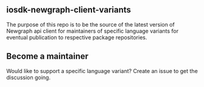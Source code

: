 ## iosdk-newgraph-client-variants
The purpose of this repo is to be the source of the latest version of Newgraph api client for maintainers of specific language variants for eventual publication to respective package repositories.

## Become a maintainer
Would like to support a specific language variant? Create an issue to get the discussion going.

